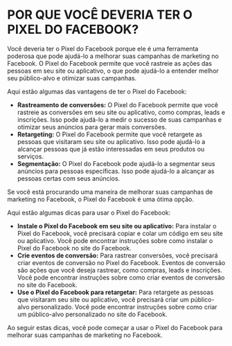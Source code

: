 # POR QUE VOCÊ DEVERIA TER O PIXEL DO FACEBOOK?
Você deveria ter o Pixel do Facebook porque ele é uma ferramenta poderosa que pode ajudá-lo a melhorar suas campanhas de marketing no Facebook. O Pixel do Facebook permite que você rastreie as ações das pessoas em seu site ou aplicativo, o que pode ajudá-lo a entender melhor seu público-alvo e otimizar suas campanhas.

Aqui estão algumas das vantagens de ter o Pixel do Facebook:

* **Rastreamento de conversões:** O Pixel do Facebook permite que você rastreie as conversões em seu site ou aplicativo, como compras, leads e inscrições. Isso pode ajudá-lo a medir o sucesso de suas campanhas e otimizar seus anúncios para gerar mais conversões.
* **Retargeting:** O Pixel do Facebook permite que você retargete as pessoas que visitaram seu site ou aplicativo. Isso pode ajudá-lo a alcançar pessoas que já estão interessadas em seus produtos ou serviços.
* **Segmentação:** O Pixel do Facebook pode ajudá-lo a segmentar seus anúncios para pessoas específicas. Isso pode ajudá-lo a alcançar as pessoas certas com seus anúncios.

Se você está procurando uma maneira de melhorar suas campanhas de marketing no Facebook, o Pixel do Facebook é uma ótima opção.

Aqui estão algumas dicas para usar o Pixel do Facebook:

* **Instale o Pixel do Facebook em seu site ou aplicativo:** Para instalar o Pixel do Facebook, você precisará copiar e colar um código em seu site ou aplicativo. Você pode encontrar instruções sobre como instalar o Pixel do Facebook no site do Facebook.
* **Crie eventos de conversão:** Para rastrear conversões, você precisará criar eventos de conversão no Pixel do Facebook. Eventos de conversão são ações que você deseja rastrear, como compras, leads e inscrições. Você pode encontrar instruções sobre como criar eventos de conversão no site do Facebook.
* **Use o Pixel do Facebook para retargetar:** Para retargete as pessoas que visitaram seu site ou aplicativo, você precisará criar um público-alvo personalizado. Você pode encontrar instruções sobre como criar um público-alvo personalizado no site do Facebook.

Ao seguir estas dicas, você pode começar a usar o Pixel do Facebook para melhorar suas campanhas de marketing no Facebook.
